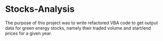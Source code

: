 # Stocks-Analysis

The purpose of this project was to write refactored VBA code to get output data for green energy stocks, namely their traded volume and start/end prices for a given year. 
